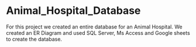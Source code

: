 # Animal_Hospital_Database
For this project we created an entire database for an Animal Hospital. We created an ER Diagram and used SQL Server, Ms Access and Google sheets to create the database.
